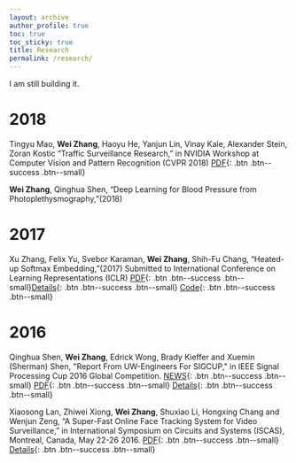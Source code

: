 ```yaml
---
layout: archive
author_profile: true
toc: true
toc_sticky: true
title: Research
permalink: /research/
---
```


I am still building it. 

# 2018

Tingyu Mao, **Wei Zhang**, Haoyu He, Yanjun Lin, Vinay Kale, Alexander Stein, Zoran Kostic “Traffic Surveillance Research,” in NVIDIA Workshop at Computer Vision and Pattern Recognition (CVPR 2018)
[PDF](http://openaccess.thecvf.com/content_cvpr_2018_workshops/papers/w3/Mao_AIC2018_Report_Traffic_CVPR_2018_paper.pdf){: .btn .btn--success .btn--small}

**Wei Zhang**, Qinghua Shen, “Deep Learning for Blood Pressure from
Photoplethysmography,”(2018) 

# 2017

Xu Zhang, Felix Yu, Svebor Karaman, **Wei Zhang**, Shih-Fu Chang, “Heated-up Softmax Embedding,”(2017) Submitted to International Conference on Learning Representations (ICLR) 
[PDF](https://arxiv.org/abs/1809.04157){: .btn .btn--success .btn--small}[Details](https://wei2624.github.io/research/heated_up_softmax_embedding/){: .btn .btn--success .btn--small} [Code](https://github.com/ColumbiaDVMM/Heated_Up_Softmax_Embedding){: .btn .btn--success .btn--small} 



# 2016

Qinghua Shen, **Wei Zhang**, Edrick Wong, Brady Kieffer and Xuemin (Sherman) Shen, "Report From UW-Engineers For SIGCUP," in IEEE Signal Processing Cup 2016 Global Competition.
[NEWS](https://uwaterloo.ca/electrical-computer-engineering/news/uw-student-team-places-top-10-classification-accuracy-2016){: .btn .btn--success .btn--small} [PDF](https://goo.gl/Utrfwu){: .btn .btn--success .btn--small} [Details](https://wei2624.github.io/research/sig_cup_2016/){: .btn .btn--success .btn--small} 


Xiaosong Lan, Zhiwei Xiong, **Wei Zhang**, Shuxiao Li, Hongxing Chang and Wenjun Zeng, “A Super-Fast Online Face Tracking System for Video Surveillance,” in International Symposium on Circuits and Systems (ISCAS), Montreal, Canada, May 22-26 2016. 
[PDF](https://ieeexplore.ieee.org/stamp/stamp.jsp?arnumber=7538968){: .btn .btn--success .btn--small} [Details](https://wei2624.github.io/research/face_recog_trk/){: .btn .btn--success .btn--small} 

